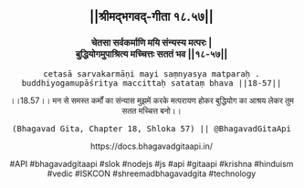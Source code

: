 <center><h2>||श्रीमद्‍भगवद्‍-गीता १८.५७||</h2>
<h3>चेतसा सर्वकर्माणि मयि संन्यस्य मत्परः |<br/>बुद्धियोगमुपाश्रित्य मच्चित्तः सततं भव ||१८-५७||</h3>
<pre>cetasā sarvakarmāṇi mayi saṃnyasya matparaḥ .<br/>buddhiyogamupāśritya maccittaḥ satataṃ bhava ||18-57||</pre>
<p>।।18.57।। मन से समस्त कर्मों का संन्यास मुझमें करके मत्परायण होकर बुद्धियोग का आश्रय लेकर तुम सतत मच्चित्त बनो।।</p>
<pre>(Bhagavad Gita, Chapter 18, Shloka 57) || @BhagavadGitaApi</pre><p>https://docs.bhagavadgitaapi.in/</p><p>#API #bhagavadgitaapi #slok #nodejs #js #api #gitaapi #krishna #hinduism #vedic #ISKCON #shreemadbhagavadgita #technology</p></center>